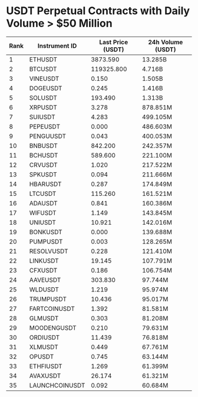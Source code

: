 # USDT Perpetual Contracts with Daily Volume > $50 Million

| Rank | Instrument ID | Last Price (USDT) | 24h Volume (USDT) |
|------|---------------|-------------------|-------------------|
| 1 | ETHUSDT | 3873.590 | 13.285B |
| 2 | BTCUSDT | 119325.800 | 4.716B |
| 3 | VINEUSDT | 0.150 | 1.505B |
| 4 | DOGEUSDT | 0.245 | 1.416B |
| 5 | SOLUSDT | 193.490 | 1.313B |
| 6 | XRPUSDT | 3.278 | 878.851M |
| 7 | SUIUSDT | 4.283 | 499.105M |
| 8 | PEPEUSDT | 0.000 | 486.603M |
| 9 | PENGUUSDT | 0.043 | 400.053M |
| 10 | BNBUSDT | 842.200 | 242.357M |
| 11 | BCHUSDT | 589.600 | 221.100M |
| 12 | CRVUSDT | 1.020 | 217.522M |
| 13 | SPKUSDT | 0.094 | 211.666M |
| 14 | HBARUSDT | 0.287 | 174.849M |
| 15 | LTCUSDT | 115.260 | 161.521M |
| 16 | ADAUSDT | 0.841 | 160.386M |
| 17 | WIFUSDT | 1.149 | 143.845M |
| 18 | UNIUSDT | 10.921 | 142.016M |
| 19 | BONKUSDT | 0.000 | 139.688M |
| 20 | PUMPUSDT | 0.003 | 128.265M |
| 21 | RESOLVUSDT | 0.228 | 121.410M |
| 22 | LINKUSDT | 19.145 | 107.791M |
| 23 | CFXUSDT | 0.186 | 106.754M |
| 24 | AAVEUSDT | 303.830 | 97.744M |
| 25 | WLDUSDT | 1.219 | 95.974M |
| 26 | TRUMPUSDT | 10.436 | 95.017M |
| 27 | FARTCOINUSDT | 1.392 | 81.581M |
| 28 | GLMUSDT | 0.303 | 81.208M |
| 29 | MOODENGUSDT | 0.210 | 79.631M |
| 30 | ORDIUSDT | 11.439 | 76.818M |
| 31 | XLMUSDT | 0.449 | 67.761M |
| 32 | OPUSDT | 0.745 | 63.144M |
| 33 | ETHFIUSDT | 1.269 | 61.399M |
| 34 | AVAXUSDT | 26.174 | 61.321M |
| 35 | LAUNCHCOINUSDT | 0.092 | 60.684M |
